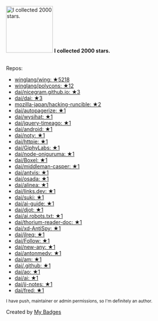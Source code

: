 <img src="https://my-badges.github.io/my-badges/stars-2000.png" alt="I collected 2000 stars." title="I collected 2000 stars." width="128">
<strong>I collected 2000 stars.</strong>
<br><br>

Repos:

* <a href="https://github.com/winglang/wing">winglang/wing: ★5218</a>
* <a href="https://github.com/winglang/polycons">winglang/polycons: ★12</a>
* <a href="https://github.com/dai/nicegram.github.io">dai/nicegram.github.io: ★3</a>
* <a href="https://github.com/dai/dai">dai/dai: ★3</a>
* <a href="https://github.com/mozilla-japan/hacking-runcible">mozilla-japan/hacking-runcible: ★2</a>
* <a href="https://github.com/dai/autopagerize">dai/autopagerize: ★1</a>
* <a href="https://github.com/dai/wysihat">dai/wysihat: ★1</a>
* <a href="https://github.com/dai/jquery-timeago">dai/jquery-timeago: ★1</a>
* <a href="https://github.com/dai/android">dai/android: ★1</a>
* <a href="https://github.com/dai/noty">dai/noty: ★1</a>
* <a href="https://github.com/dai/httpie">dai/httpie: ★1</a>
* <a href="https://github.com/dai/GiphyLabs">dai/GiphyLabs: ★1</a>
* <a href="https://github.com/dai/node-oniguruma">dai/node-oniguruma: ★1</a>
* <a href="https://github.com/dai/Boxel">dai/Boxel: ★1</a>
* <a href="https://github.com/dai/middleman-casper">dai/middleman-casper: ★1</a>
* <a href="https://github.com/dai/antvis">dai/antvis: ★1</a>
* <a href="https://github.com/dai/osada">dai/osada: ★1</a>
* <a href="https://github.com/dai/alinea">dai/alinea: ★1</a>
* <a href="https://github.com/dai/links.dev">dai/links.dev: ★1</a>
* <a href="https://github.com/dai/suki">dai/suki: ★1</a>
* <a href="https://github.com/dai/ai-guide">dai/ai-guide: ★1</a>
* <a href="https://github.com/dai/djot">dai/djot: ★1</a>
* <a href="https://github.com/dai/ai.robots.txt">dai/ai.robots.txt: ★1</a>
* <a href="https://github.com/dai/thorium-reader-doc">dai/thorium-reader-doc: ★1</a>
* <a href="https://github.com/dai/xd-AntiSpy">dai/xd-AntiSpy: ★1</a>
* <a href="https://github.com/dai/jlreq">dai/jlreq: ★1</a>
* <a href="https://github.com/dai/Follow">dai/Follow: ★1</a>
* <a href="https://github.com/dai/new-any">dai/new-any: ★1</a>
* <a href="https://github.com/dai/antonmedv">dai/antonmedv: ★1</a>
* <a href="https://github.com/dai/am">dai/am: ★1</a>
* <a href="https://github.com/dai/.github">dai/.github: ★1</a>
* <a href="https://github.com/dai/ao">dai/ao: ★1</a>
* <a href="https://github.com/dai/ai">dai/ai: ★1</a>
* <a href="https://github.com/dai/jj-notes">dai/jj-notes: ★1</a>
* <a href="https://github.com/dai/fred">dai/fred: ★1</a>

<sup>I have push, maintainer or admin permissions, so I'm definitely an author.<sup>



Created by <a href="https://github.com/my-badges/my-badges">My Badges</a>